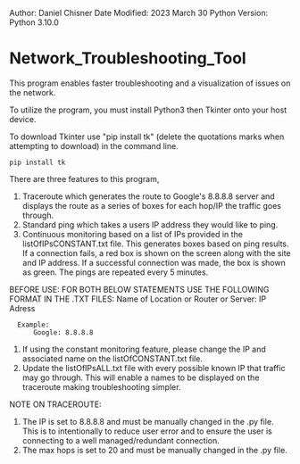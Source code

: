 Author: Daniel Chisner
Date Modified: 2023 March 30
Python Version: Python 3.10.0

# Network_Troubleshooting_Tool
This program enables faster troubleshooting and a visualization of issues on the network. 

To utilize the program, you must install Python3 then Tkinter onto your host device. 

To download Tkinter use "pip install tk" (delete the quotations marks when attempting to download) in the command line. 

    pip install tk

There are three features to this program, 
  1) Traceroute which generates the route to Google's 8.8.8.8 server and displays the route as a series of boxes for each hop/IP the traffic goes through.
  2) Standard ping which takes a users IP address they would like to ping.
  3) Continuous monitoring based on a list of IPs provided in the listOfIPsCONSTANT.txt file. This generates boxes based on ping results. If a connection
     fails, a red box is shown on the screen along with the site and IP address. If a successful connection was made, the box is shown as green. The
     pings are repeated every 5 minutes. 
     
BEFORE USE: 
  FOR BOTH BELOW STATEMENTS USE THE FOLLOWING FORMAT IN THE .TXT FILES:
      Name of Location or Router or Server: IP Adress
      
      Example:
          Google: 8.8.8.8
          
  1) If using the constant monitoring feature, please change the IP and associated name on the listOfCONSTANT.txt file. 
  2) Update the listOfIPsALL.txt file with every possible known IP that traffic may go through. This will enable a names to be displayed on the
     traceroute making troubleshooting simpler. 
     

NOTE ON TRACEROUTE: 
  1) The IP is set to 8.8.8.8 and must be manually changed in the .py file. This is to intentionally to reduce user error and to ensure the user is
     connecting to a well managed/redundant connection. 
  2) The max hops is set to 20 and must be manually changed in the .py file. 

